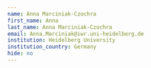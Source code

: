 ```yaml
---
name: Anna Marciniak-Czochra
first_name: Anna
last_name: Anna Marciniak-Czochra
email: Anna.Marciniak@iwr.uni-heidelberg.de
institution: Heidelberg University
institution_country: Germany
hide: no
---
```


